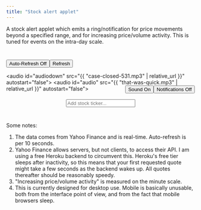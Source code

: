 ```yaml
---
title: "Stock alert applet"
---
```


A stock alert applet which emits a ring/notification for price movements beyond a specified range, and for increasing price/volume activity. This is tuned for events on the intra-day scale.



<div style="min-width:400px; margin-top: 40px; margin-bottom: 40px">
	
	
<div style="margin-bottom:20px">
<button onclick="toggleAlerts(this);">Auto-Refresh Off</button><button onclick="update();">Refresh</button>
<span id="msg" style="margin-left:10px;"></span>
	
<audio id="audiodown" src="{{ "case-closed-531.mp3" | relative_url }}" autostart="false"></audio>
<audio id="audio" src="{{ "that-was-quick.mp3" | relative_url }}" autostart="false"></audio>
<button onclick="toggleNotifications(this);" id="notificationButton" style="float:right">Notifications Off</button>
<button onclick="toggleSound(this);" id="soundButton" class="active" style="float:right">Sound On</button>
</div>
	
<div style="width:max-content; margin:auto">
<input onkeyup="if (event.keyCode == 27) this.value = '';
		else if (event.keyCode == 13) {
			event.preventDefault(); 
			submitTicker();
		}"
id="tickerInput" type="text" autocomplete="off" placeholder="Add stock ticker..."> 
</div>
	
<ul style="list-style-type:none; padding-left:0px" id="stocklist"></ul>	
</div>


<script> ////////////////////////////////////////////////////////////////
	
var tickerList = [];
var volumes = {};
var prices = {};
let hourglasstimer;
var d = new Date();
if (Notification.permission === "granted") activate(D('notificationButton'), "Notifications On");
	
function toggleAlerts(elt) {
	if (hourglasstimer) {
		deactivate(elt, "Auto-Refresh Off");
		clearInterval(hourglasstimer);
		hourglasstimer = "";
		for (let x in prices) {
			prices[x] = [-1,-1,-1,-1,-1,-1,-1,-1,-1,-1,-1,-1,-1,-1,-1];
			volumes[x] = [-1,-1,-1,-1,-1,-1,-1,-1,-1,-1,-1,-1,-1,-1,-1];
		}
	} else {	
		activate(elt, "Auto-Refresh On");
		hourglasstimer = setInterval(function() { update(); }, 10000);
	}
}
	
function toggleSound(elt) {
	if (active(elt)) deactivate(elt, "Sound Off");
	else {	
		activate(elt, "Sound On");
		D('audio').play();
	}
}
	
function toggleNotifications(elt) {
	if (elt.textContent == "Notifications On") deactivate(elt, "Notifications Off");
	else {	
		if (!("Notification" in window)) alert("This browser does not support desktop notification");
		else if (Notification.permission === "granted") activate(elt, "Notifications On");
		else {
		Notification.requestPermission().then(function (permission) {
			if (permission === "granted") activate(elt, "Notifications On");
		});
		}	
	}
}
			 
function updateSlider(stock, fixed) {
	let current = parseFloat(D(stock + "-current").value);
	let upper = parseFloat(D(stock + "-upper").value);
	let lower = parseFloat(D(stock + "-lower").value);
	let slider = D(stock + "-slider");
		     
	if (fixed) {	
		let newLower = round(current - (slider.value * (upper - lower) / 100));
		if (newLower < 0) newLower = 0;
		D(stock + "-lower").value = newLower;
		D(stock + "-upper").value = round(upper - lower + newLower);
		updatePercent(stock);
	} else if (slider != document.activeElement) {
		if (upper > lower) {
			slider.value = Math.round((current - lower)/(upper - lower)*100);
			if (slider.value > 100) slider.value = 100;
			if (slider.value < 0) slider.value = 0;
		} else { 
			if (current > upper) slider.value = 100;
			else if (current < lower) slider.value = 0;
			else slider.value = 50;
		}
	}		     
}
						     
function updatePercent(stock, fixed) {			
	let current = parseFloat(D(stock + "-current").value);
	let upelt = D(stock + "-upperPercent");
	let lpelt = D(stock + "-lowerPercent");	
	let lower = D(stock + "-lower");
	let upper = D(stock + "-upper");
					     
	if (fixed) {				
		lower.value = round( current * (1 - parseFloat(lpelt.value)/100));
		upper.value = round( current * (1 + parseFloat(upelt.value)/100));
	} else {
		if (lpelt != document.activeElement) lpelt.value = round(100*(current - parseFloat(lower.value))/current, true);
		if (upelt != document.activeElement) upelt.value = round(100*(parseFloat(upper.value) - current)/current, true);
	}

	updateSlider(stock);   
						 
	if (parseFloat(lower.value) > current) {
		if (lower.style.fontWeight != "bold") {
			D('audiodown').play();
			if (active(D('notificationButton'))) new Notification(stock + " is down to $" + current);
			lower.style.fontWeight = "bold";
			lpelt.style.fontWeight = "bold";
		}
	} else {
		lower.style.fontWeight = "initial";
		lpelt.style.fontWeight = "initial";
	}
	if (parseFloat(upper.value) < current) {
		if (upper.style.fontWeight != "bold") {
			D('audio').play();
			if (active(D('notificationButton'))) new Notification(stock + " is up to $" + current);
			upper.style.fontWeight = "bold";
			upelt.style.fontWeight = "bold";
		}
	} else {
		upper.style.fontWeight = "initial";
		upelt.style.fontWeight = "initial";
	}
					      
	if (lower.style.fontWeight == "bold") {
		D(stock + "-current").style.fontWeight = "bold";
		D(stock + "-current").style.color = "#F00";
	} else if (upper.style.fontWeight == "bold") {
		D(stock + "-current").style.fontWeight = "bold";
		D(stock + "-current").style.color = "#0b3";
	} else {	      
		D(stock + "-current").style.fontWeight = "initial";
		D(stock + "-current").style.color = "#333";
	}
}

function update() {
	if (tickerList.length > 0) {
	let query = 'https://query1.finance.yahoo.com/v7/finance/quote?symbols=' + tickerList.join();
		
	fetch("https://ansyble.herokuapp.com/cors/", 
		{cache:'no-cache', headers: {'Target-URL': query }}).then(function(response) {
		return response.json();
	}).then(function(data) { 
	
	if (data.quoteResponse.result) {
		d = new Date();
		D('msg').textContent = d.toLocaleTimeString();
	
		data.quoteResponse.result.forEach(function(stockData) {
			let stock = stockData.symbol;
			let price = stockData.regularMarketPrice;
			let volume = stockData.regularMarketVolume;
			let dailyPercent = stockData.regularMarketChangePercent;
			D(stock + "-current").value = round(price);
			D(stock + "-percent").textContent = stock + " " + round(dailyPercent, true) + "%";
	
			if (dailyPercent > 0) D(stock + "-percent").style.color = "#0b3";
			else if (dailyPercent < 0) D(stock + "-percent").style.color = "#F00";
			else D(stock + "-percent").style.color = "#333";
			updatePercent(stock);
						  
			if (volumes[stock][volumes[stock].length - 1] != volume ||
			    prices[stock][prices[stock].length - 1] != price) {
				volumes[stock].shift();			  
				volumes[stock].push(volume);
				prices[stock].shift();			  
				prices[stock].push(price);
									  
				function avgVariation(arr) {
					let diffarr = [];
					for (let i = 0; i < arr.length - 1; i++) {
						if (arr[i + 1] > 0 && arr[i] > 0) {
							if (arr[i + 1] > arr[i]) diffarr.push(arr[i + 1] - arr[i]);
							else diffarr.push(arr[i] - arr[i + 1]);
						}
					}
					if (diffarr.length < arr.length - 2) return -1;

					var total = 0;
					for(var i = 0; i < diffarr.length; i++) {
					    total += diffarr[i];
					}
					return avg = total / diffarr.length;
				}

				function currentVariation(arr) {
					if (arr[arr.length - 1] > 0 && arr[arr.length - 2] > 0) return arr[arr.length - 1] - arr[arr.length - 2];
					else return -1;
				}

				let avgVol = avgVariation(volumes[stock]);
				let avgPrice = avgVariation(prices[stock]);
				let curVol = currentVariation(volumes[stock]);
				let curPrice = currentVariation(prices[stock]);
	
				let notify = false;
				function activityNotification(str) {
					if (D(stock + "-percent").style.fontWeight != "bold") {
						if (active(D('soundButton'))) {
							if (curPrice > 0) D('audio').play();
							else D('audiodown').play();
						}
						notify = true;
						if (active(D('notificationButton'))) new Notification(stock + "'s " + str + " activity is increasing.");
					}
				}

				if (avgPrice > 0 && curPrice > 0 && (curPrice > 2*avgPrice || curPrice + 2*avgPrice < 0)) activityNotification("price");
				if (avgVol > 0 && curVol > 0  && (curVol > 2*avgVol || curVol + 2*avgVol < 0)) activityNotification("volume");
				if (notify) {
					D(stock + "-percent").style.fontWeight = "bold";
					console.log(stock + " activity:");
					if (curVol > avgVol) console.log(curVol + " > " + avgVol);
					if (curPrice > avgPrice) console.log(curPrice + " > " + avgPrice);
				} else D(stock + "-percent").style.fontWeight = "initial";
			}
		});	
	} else {
		var e = new Date();
		D('msg').textContent = d.toLocaleTimeString() + " (Refresh failed: " +  e.toLocaleTimeString() + ")";
	}
	}).catch(function(error) { 
		console.log(error); 	
		var e = new Date();
		D('msg').textContent = d.toLocaleTimeString() + " (Refresh failed: " +  e.toLocaleTimeString() + ")";
	});	
	}
}
	
function submitTicker() {
	// options: https://query2.finance.yahoo.com/v7/finance/options/
	// quote: https://query1.finance.yahoo.com/v7/finance/quote?symbols=
	let query = 'https://query1.finance.yahoo.com/v7/finance/quote?symbols=' + D('tickerInput').value;	
	fetch("https://ansyble.herokuapp.com/cors/", 
		{cache:'no-cache', headers: {'Target-URL': query }}).then(function(response) {
		return response.json();
	}).then(function(data) {
	
	// let buffer = data.optionChain.result[0].quote;
	let buffer = data.quoteResponse.result[0];
	
	if (buffer) {	
		let stock = buffer.symbol;
	
		if (!tickerList.includes(stock)) {			
			tickerList.push(stock);

			let newli = make("li");
			newli.id = stock;
			newli.style.textAlign = "center";
			newli.style.position = "relative";
	
			let newTicker = make("div");
			newTicker.id = stock + "-percent";
			newTicker.style.paddingTop = "10px";
			newTicker.textContent = stock + " " + round(buffer.regularMarketChangePercent) + "%";
			if (buffer.regularMarketChangePercent > 0) newTicker.style.color = "#0b3";
			else if (buffer.regularMarketChangePercent < 0) newTicker.style.color = "#FF0000";
	
			let newTickerX = make("button");
			newTickerX.textContent = "X";
			newTickerX.style.position = "absolute";
			newTickerX.style.top = "15px";
			newTickerX.style.right = "0px";
			newTickerX.onclick = function() { 
				tickerList.splice(tickerList.indexOf(stock), 1); 
				remove(newli); 
				delete volumes[stock];
				delete prices[stock];
			};	
	
			function setInput(elt) {
				elt.style.textAlign = "center";	
				elt.onkeydown = function() { 
					if ((event.keyCode > 57 && event.keyCode < 91) && !event.altKey && !event.ctrlKey) event.preventDefault();
				}
				elt.onkeyup = function() {
					if (event.keyCode == 13) {
						event.preventDefault(); 
						elt.blur();
					}
				};					      
			}
	
			let lowerBound = make("input");
			lowerBound.type = "text";							      
			lowerBound.value = round(buffer.regularMarketPrice * 0.98);
			lowerBound.id = stock + "-lower";
			lowerBound.style.width = "80px";
			lowerBound.onblur = function() { updatePercent(stock); };
			setInput(lowerBound);
									      
			let lowerPercent = make("input");
			lowerPercent.type = "text";
			lowerPercent.value = 2;
			lowerPercent.id = stock + "-lowerPercent";
			lowerPercent.style.width = "60px";	
			lowerPercent.onblur = function() {  updatePercent(stock, lowerPercent); };
			setInput(lowerPercent);
								       
			let upperBound = make("input");
			upperBound.type = "text";
			upperBound.value = round(buffer.regularMarketPrice * 1.02);
			upperBound.id = stock + "-upper";
			upperBound.style.width = "80px";
			upperBound.onblur = function() {  updatePercent(stock); };
			setInput(upperBound);	
								       
			let upperPercent = make("input");
			upperPercent.type = "text";
			upperPercent.value = 2;
			upperPercent.id = stock + "-upperPercent";
			upperPercent.style.width = "60px";
			upperPercent.onblur = function() {  updatePercent(stock, upperPercent); };
			setInput(upperPercent);	
	
			let current = make("input");
			current.type = "text";
			current.value = round(buffer.regularMarketPrice * 1);
			current.id = stock + "-current";
			current.disabled = true;
			current.style.border = "0px";
			current.style.backgroundColor = "transparent";
			current.style.color = "#333";
			current.style.textAlign = "center";
			current.style.width = "80px";  			      
										      
			let slider = make("input");
			slider.id = stock + "-slider";
			slider.autocomplete = "off";
			slider.style.flexGrow = "1";							      
			slider.type = "range";
			slider.min = 0;
			slider.max =100;
			slider.step = 1;
			slider.value = 50;
			slider.style.marginLeft = "10px";
			slider.style.marginRight = "10px";
			slider.style.cursor = "pointer";
			slider.style.touchAction = "none";
			slider.oninput = function() {  updateSlider(stock, slider); };
								
	
			let li1 = make('div');	    
			li1.appendChild(newTicker);
			li1.appendChild(newTickerX);
										      
			let li2 = make('div');			
																      
			li2.appendChild(lowerPercent);		
										      
			let percentsign1 = make("span");
			percentsign1.textContent = " %";
			li2.appendChild(percentsign1);
							
			li2.appendChild(current);
										      
			li2.appendChild(upperPercent);	
										      
			let percentsign2 = make("span");
			percentsign2.textContent = " %";	   
			li2.appendChild(percentsign2);	      
											      
			let li3 = make('div');	
			li3.style.display = "flex";
			li3.appendChild(lowerBound);
			li3.appendChild(slider);	
			li3.appendChild(upperBound);			      
										      
			newli.appendChild(li1);		
			newli.appendChild(li2);		
			newli.appendChild(li3);	
										      
			D('stocklist').insertBefore(newli, D('stocklist').firstChild);
										       
			volumes[stock] = [-1,-1,-1,-1,-1,-1,-1,-1,-1,-1,-1,-1,-1,-1,-1];
			prices[stock] = [-1,-1,-1,-1,-1,-1,-1,-1,-1,-1,-1,-1,-1,-1,-1];
										       
		} else D('stocklist').insertBefore(D(stock), D('stocklist').firstChild);
	
		D('tickerInput').value = "";
	
	} else D('msg').textContent = "Ticker not found.";
	}).catch(function(error) { 
		console.log(error); 
		var e = new Date();
		D('msg').textContent = d.toLocaleTimeString() + " (Refresh failed: " +  e.toLocaleTimeString() + ")";
	});	
}
										       
function deactivate(but, str) { 
	but.classList.remove("active");
	but.textContent = str;
}										       
function activate(but, str) { 
	but.classList.add("active");
	but.textContent = str;
}
function active(but) { return but.classList.contains("active"); }
function round(num, percent) { 
	if (num < 1 && !percent) return Math.round(num*1000)/1000;
	return Math.round(num*100)/100;
}
function D(string) { return document.getElementById(string);}
function make(string) { return document.createElement(string);}	
function remove(element) { element.parentNode.removeChild(element);}
</script>
    

	
Some notes: 
	
1. The data comes from Yahoo Finance and is real-time. Auto-refresh is per 10 seconds.
2. Yahoo Finance allows servers, but not clients, to access their API. I am using a free Heroku backend to circumvent this. Heroku's free tier sleeps after inactivity, so this means that your first requested quote might take a few seconds as the backend wakes up. All quotes thereafter should be reasonably speedy.
3. "Increasing price/volume activity" is measured on the minute scale.
4. This is currently designed for desktop use. Mobile is basically unusable, both from the interface point of view, and from the fact that mobile browsers sleep.

